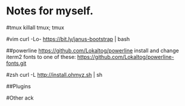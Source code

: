 Notes for myself.
========
#tmux
killall tmux; tmux

#vim
curl -Lo- https://bit.ly/janus-bootstrap | bash

##powerline
https://github.com/Lokaltog/powerline
install and change iterm2 fonts to one of these: https://github.com/Lokaltog/powerline-fonts.git

#zsh
curl -L http://install.ohmyz.sh | sh

##Plugins

#Other
ack
